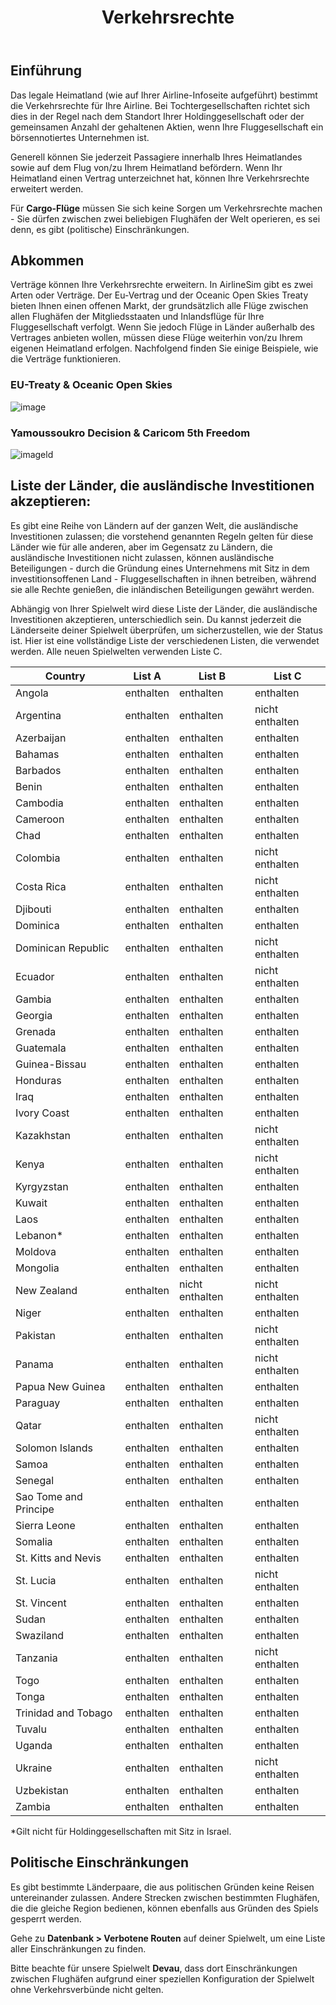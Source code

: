 ﻿---
title: "Verkehrsrechte"
weight: 51
pre: "<b>3.1 </b>"
---

## Einführung
Das legale Heimatland (wie auf Ihrer Airline-Infoseite aufgeführt) bestimmt die Verkehrsrechte für Ihre Airline. Bei Tochtergesellschaften richtet sich dies in der Regel nach dem Standort Ihrer Holdinggesellschaft oder der gemeinsamen Anzahl der gehaltenen Aktien, wenn Ihre Fluggesellschaft ein börsennotiertes Unternehmen ist.

Generell können Sie jederzeit Passagiere innerhalb Ihres Heimatlandes sowie auf dem Flug von/zu Ihrem Heimatland befördern. Wenn Ihr Heimatland einen Vertrag unterzeichnet hat, können Ihre Verkehrsrechte erweitert werden.

Für **Cargo-Flüge** müssen Sie sich keine Sorgen um Verkehrsrechte machen - Sie dürfen zwischen zwei beliebigen Flughäfen der Welt operieren, es sei denn, es gibt (politische) Einschränkungen.

## Abkommen

Verträge können Ihre Verkehrsrechte erweitern. In AirlineSim gibt es zwei Arten oder Verträge. Der Eu-Vertrag und der Oceanic Open Skies Treaty bieten Ihnen einen offenen Markt, der grundsätzlich alle Flüge zwischen allen Flughäfen der Mitgliedsstaaten und Inlandsflüge für Ihre Fluggesellschaft verfolgt. Wenn Sie jedoch Flüge in Länder außerhalb des Vertrages anbieten wollen, müssen diese Flüge weiterhin von/zu Ihrem eigenen Heimatland erfolgen.
Nachfolgend finden Sie einige Beispiele, wie die Verträge funktionieren.

### EU-Treaty & Oceanic Open Skies
![image](./eutreaty-en.png)

### Yamoussoukro Decision & Caricom 5th Freedom
![imageld](./yamoussoukro-en.png)


## Liste der Länder, die ausländische Investitionen akzeptieren:

Es gibt eine Reihe von Ländern auf der ganzen Welt, die ausländische Investitionen zulassen; die vorstehend genannten Regeln gelten für diese Länder wie für alle anderen, aber im Gegensatz zu Ländern, die ausländische Investitionen nicht zulassen, können ausländische Beteiligungen - durch die Gründung eines Unternehmens mit Sitz in dem investitionsoffenen Land - Fluggesellschaften in ihnen betreiben, während sie alle Rechte genießen, die inländischen Beteiligungen gewährt werden.

Abhängig von Ihrer Spielwelt wird diese Liste der Länder, die ausländische Investitionen akzeptieren, unterschiedlich sein. Du kannst jederzeit die Länderseite deiner Spielwelt überprüfen, um sicherzustellen, wie der Status ist.
Hier ist eine vollständige Liste der verschiedenen Listen, die verwendet werden. Alle neuen Spielwelten verwenden Liste C.


| Country | List A | List B | List C |
| --- | --- | --- | --- |
| Angola | enthalten | enthalten | enthalten |
| Argentina | enthalten | enthalten | nicht enthalten |
| Azerbaijan | enthalten | enthalten | enthalten |
| Bahamas | enthalten | enthalten | enthalten |
| Barbados | enthalten | enthalten | enthalten |
| Benin | enthalten | enthalten | enthalten |
| Cambodia | enthalten | enthalten | enthalten |
| Cameroon | enthalten | enthalten | enthalten |
| Chad | enthalten | enthalten | enthalten |
| Colombia | enthalten | enthalten | nicht enthalten |
| Costa Rica | enthalten | enthalten | nicht enthalten |
| Djibouti | enthalten | enthalten | enthalten |
| Dominica | enthalten | enthalten | enthalten |
| Dominican Republic | enthalten | enthalten | nicht enthalten |
| Ecuador | enthalten | enthalten | nicht enthalten |
| Gambia | enthalten | enthalten | enthalten |
| Georgia | enthalten | enthalten | enthalten |
| Grenada | enthalten | enthalten | enthalten |
| Guatemala | enthalten | enthalten | enthalten |
| Guinea-Bissau | enthalten | enthalten | enthalten |
| Honduras | enthalten | enthalten | enthalten |
| Iraq | enthalten | enthalten | enthalten |
| Ivory Coast | enthalten | enthalten | enthalten |
| Kazakhstan | enthalten | enthalten | nicht enthalten |
| Kenya | enthalten | enthalten | nicht enthalten |
| Kyrgyzstan | enthalten | enthalten | enthalten |
| Kuwait | enthalten | enthalten | enthalten |
| Laos | enthalten | enthalten | enthalten |
| Lebanon* | enthalten | enthalten | enthalten |
| Moldova | enthalten | enthalten | enthalten |
| Mongolia | enthalten | enthalten | enthalten |
| New Zealand | enthalten | nicht enthalten | nicht enthalten |
| Niger | enthalten | enthalten | enthalten |
| Pakistan | enthalten | enthalten | nicht enthalten |
| Panama | enthalten | enthalten | nicht enthalten |
| Papua New Guinea | enthalten | enthalten | enthalten |
| Paraguay | enthalten | enthalten | enthalten |
| Qatar | enthalten | enthalten | nicht enthalten |
| Solomon Islands | enthalten | enthalten | enthalten |
| Samoa | enthalten | enthalten | enthalten |
| Senegal | enthalten | enthalten | enthalten |
| Sao Tome and Principe | enthalten | enthalten | enthalten |
| Sierra Leone | enthalten | enthalten | enthalten |
| Somalia | enthalten | enthalten | enthalten |
| St. Kitts and Nevis | enthalten | enthalten | enthalten |
| St. Lucia | enthalten | enthalten | nicht enthalten |
| St. Vincent | enthalten | enthalten | enthalten |
| Sudan | enthalten | enthalten | enthalten |
| Swaziland | enthalten | enthalten | enthalten |
| Tanzania | enthalten | enthalten | nicht enthalten |
| Togo | enthalten | enthalten | enthalten |
| Tonga | enthalten | enthalten | enthalten |
| Trinidad and Tobago | enthalten | enthalten | enthalten |
| Tuvalu | enthalten | enthalten | enthalten |
| Uganda | enthalten | enthalten | enthalten |
| Ukraine | enthalten | enthalten | nicht enthalten |
| Uzbekistan | enthalten | enthalten | enthalten |
| Zambia | enthalten | enthalten | enthalten |

*Gilt nicht für Holdinggesellschaften mit Sitz in Israel.


## Politische Einschränkungen

Es gibt bestimmte Länderpaare, die aus politischen Gründen keine Reisen untereinander zulassen.
Andere Strecken zwischen bestimmten Flughäfen, die die gleiche Region bedienen, können ebenfalls aus Gründen des Spiels gesperrt werden.

Gehe zu **Datenbank > Verbotene Routen** auf deiner Spielwelt, um eine Liste aller Einschränkungen zu finden.

Bitte beachte für unsere Spielwelt **Devau**, dass dort Einschränkungen zwischen Flughäfen aufgrund einer speziellen Konfiguration der Spielwelt ohne Verkehrsverbünde nicht gelten.

